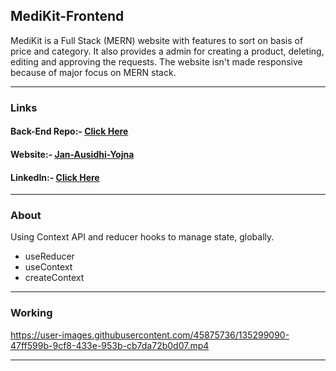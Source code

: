 <h2>MediKit-Frontend</h2>
<p> MediKit is a Full Stack (MERN) website with features to sort on basis of price and category. It also provides a admin for creating a product, deleting, editing and approving the requests. The website isn't made responsive because of major focus on MERN stack. </p>
<hr>

<h3>Links </h3>
<h4>Back-End Repo:-  <a href="https://github.com/sids89962/Medikit-Backend" >Click Here</a></h4> 
<h4>Website:- <a href="https://jan-aushidi-yogna.herokuapp.com">Jan-Ausidhi-Yojna</a></h4>
<h4>LinkedIn:-  <a href="https://www.linkedin.com/in/satyamsharma1997/">Click Here</a></h4>
<hr>

<h3>About</h3>
<p>Using Context API and reducer hooks to manage state, globally. 
  <ul>
    <li>useReducer</li>
    <li>useContext</li>
    <li>createContext</li>
   </ul>
  <hr>
<h3>Working</h3>





https://user-images.githubusercontent.com/45875736/135299090-47ff599b-9cf8-433e-953b-cb7da72b0d07.mp4


<hr>
